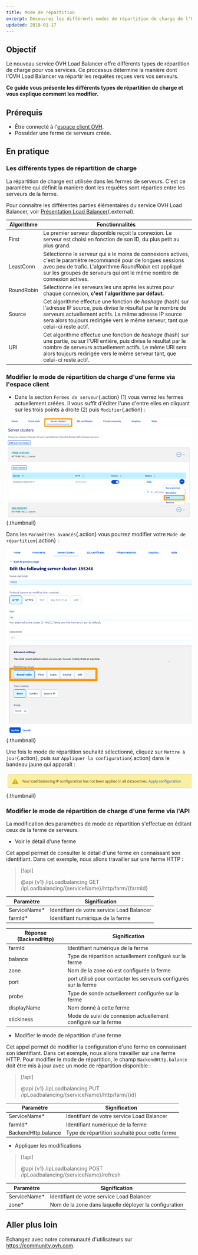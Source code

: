 ```yaml
---
title: Mode de répartition
excerpt: Découvrez les différents modes de répartition de charge de l'OVH Load Balancer
updated: 2018-01-17
---
```


## Objectif

Le nouveau service OVH Load Balancer offre différents types de répartition de charge pour vos services. Ce processus détermine la manière dont l'OVH Load Balancer va répartir les requêtes reçues vers vos serveurs.

**Ce guide vous présente les différents types de répartition de charge et vous explique comment les modifier.**

## Prérequis

- Être connecté à l'[espace client OVH](https://ca.ovh.com/auth/?action=gotomanager&from=https://www.ovh.com/ca/fr/&ovhSubsidiary=qc).
- Posséder une ferme de serveurs créée.

## En pratique

### Les différents types de répartition de charge

La répartition de charge est utilisée dans les fermes de serveurs. C'est ce paramètre qui définit la manière dont les requêtes sont réparties entre les serveurs de la ferme.

Pour connaître les différentes parties élémentaires du service OVH Load Balancer, voir [Présentation Load Balancer](/pages/network/load_balancer/use_presentation){.external}.

|Algorithme|Fonctionnalités|
|---|---|
|First|Le premier serveur disponible reçoit la connexion. Le serveur est choisi en fonction de son ID, du plus petit au plus grand.|
|LeastConn|Sélectionne le serveur qui a le moins de connexions actives, c'est le paramètre recommandé pour de longues sessions avec peu de trafic. L'algorithme *RoundRobin* est appliqué sur les groupes de serveurs qui ont le même nombre de connexion actives.|
|RoundRobin|Sélectionne les serveurs les uns après les autres pour chaque connexion, **c'est l'algorithme par défaut.**|
|Source|Cet algorithme effectue une fonction de *hashage* (hash) sur l'adresse IP source, puis divise le résultat par le nombre de serveurs actuellement actifs. La même adresse IP source sera alors toujours redirigée vers le même serveur, tant que celui-ci reste actif.|
|URI|Cet algorithme effectue une fonction de *hashage* (hash) sur une partie, ou sur l'URI entière, puis divise le résultat par le nombre de serveurs actuellement actifs. Le même URI sera alors toujours redirigée vers le même serveur tant, que celui-ci reste actif.|

### Modifier le mode de répartition de charge d'une ferme via l'espace client

- Dans la section `Fermes de serveur`{.action} (1) vous verrez les fermes actuellement créées. Il vous suffit d'éditer l'une d'entre elles en cliquant sur les trois points à droite (2) puis `Modifier`{.action} :

![Modification d'une ferme](images/server_cluster_change.png){.thumbnail}

Dans les `Paramètres avancés`{.action} vous pourrez modifier votre `Mode de répartition`{.action} :

![Modification d'une ferme](images/distrib_mode_edit.png){.thumbnail}

Une fois le mode de répartition souhaité sélectionné, cliquez sur `Mettre à jour`{.action}, puis sur `Appliquer la configuration`{.action} dans le bandeau jaune qui apparaît :

![Appliquer la configuration](images/apply_config.png){.thumbnail}

### Modifier le mode de répartition de charge d'une ferme via l'API

La modification des paramètres de mode de répartition s'effectue en éditant ceux de la ferme de serveurs.

- Voir le détail d'une ferme

Cet appel permet de consulter le détail d'une ferme en connaissant son identifiant. Dans cet exemple, nous allons travailler sur une ferme HTTP :

> [!api]
>
> @api {v1} /ipLoadbalancing GET /ipLoadbalancing/{serviceName}/http/farm/{farmId}
> 

|Paramètre|Signification|
|---|---|
|ServiceName\*|Identifiant de votre service Load Balancer|
|farmId\*|Identifiant numérique de la ferme|

|Réponse (BackendHttp)|Signification|
|---|---|
|farmId|Identifiant numérique de la ferme|
|balance|Type de répartition actuellement configuré sur la ferme|
|zone|Nom de la zone où est configurée la ferme|
|port|port utilisé pour contacter les serveurs configurés sur la ferme|
|probe|Type de sonde actuellement configurée sur la ferme|
|displayName|Nom donné à cette ferme|
|stickiness|Mode de suivi de connexion actuellement configuré sur la ferme|

- Modifier le mode de répartition d'une ferme

Cet appel permet de modifier la configuration d'une ferme en connaissant son identifiant. Dans cet exemple, nous allons travailler sur une ferme HTTP. Pour modifier le mode de répartition, le champ `BackendHttp.balance` doit être mis à jour avec un mode de répartition disponible :

> [!api]
>
> @api {v1} /ipLoadbalancing PUT /ipLoadbalancing/{serviceName}/http/farm/{id}
> 

|Paramètre|Signification|
|---|---|
|ServiceName\*|Identifiant de votre service Load Balancer|
|farmId\*|Identifiant numérique de la ferme|
|BackendHttp.balance|Type de répartition souhaité pour cette ferme|

- Appliquer les modifications

> [!api]
>
> @api {v1} /ipLoadbalancing POST /ipLoadbalancing/{serviceName}/refresh
> 

|Paramètre|Signification|
|---|---|
|ServiceName\*|Identifiant de votre service Load Balancer|
|zone\*|Nom de la zone dans laquelle déployer la configuration|

## Aller plus loin

Échangez avec notre communauté d'utilisateurs sur <https://community.ovh.com>.
